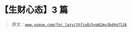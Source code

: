 # 【生财心态】3 篇

> 原文：[`www.yuque.com/for_lazy/thfiu8/hvp62mv3bd4g7l26`](https://www.yuque.com/for_lazy/thfiu8/hvp62mv3bd4g7l26)



